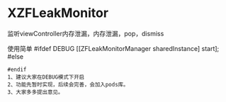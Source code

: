 # XZFLeakMonitor
监听viewController内存泄漏，内存泄漏，pop，dismiss


使用简单
	#ifdef DEBUG
		[[ZFLeakMonitorManager sharedInstance] start];
	#else

	#endif
	1、建议大家在DEBUG模式下开启
	2、功能先暂时实现，后续会完善，会加入pods库。
	3、大家多多提出意见。